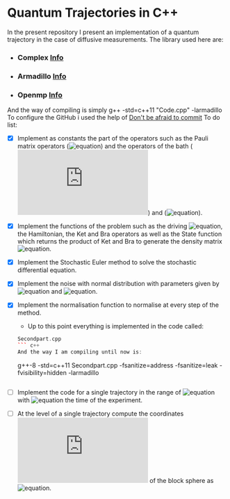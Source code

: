 # Quantum Trajectories in C++
In the present repository I present an implementation of a quantum trajectory in the case of diffusive measurements.
The library used here are:
* ### **Complex** [Info](http://www.cplusplus.com/reference/complex/)
* ### **Armadillo** [Info](http://arma.sourceforge.net/)
* ### **Openmp** [Info](https://www.openmp.org/)
And the way of compiling is simply g++ -std=c++11 "Code.cpp" -larmadillo
To configure the GitHub i used the help of [Don't be afraid to commit](http://dont-be-afraid-to-commit.readthedocs.io/en/latest/git/commandlinegit.html)
To do list:

- [X] Implement as constants the part of the operators such as the Pauli matrix operators (![equation](https://latex.codecogs.com/gif.latex?$\sigma_i$)) and the operators of the bath (![equation](https://latex.codecogs.com/gif.latex?J)) and (![equation](https://latex.codecogs.com/gif.latex?J^{\dag})).

- [X] Implement the functions of the problem such as the driving ![equation](https://latex.codecogs.com/gif.latex?\lambda(t)), the Hamiltonian, the Ket and Bra operators as well as the State function which returns the product of Ket and Bra to generate the density matrix ![equation](https://latex.codecogs.com/gif.latex?\rho(t)).

- [X] Implement the Stochastic  Euler method to solve the stochastic differential equation. 

- [X] Implement the noise with normal distribution with parameters given by ![equation](https://latex.codecogs.com/gif.latex?\mu=0) and ![equation](https://latex.codecogs.com/gif.latex?\sigma=\sqrt{dt}).

- [X] Implement the normalisation function to normalise at every step of the method.

	* Up to this point everything is implemented in the code called:
	``` c++
	Secondpart.cpp
	``` c++
	And the way I am compiling until now is:
	```
	g++-8 -std=c++11 Secondpart.cpp -fsanitize=address -fsanitize=leak -fvisibility=hidden -larmadillo
	```

- [ ] Implement the code for a single trajectory in the range of ![equation](https://latex.codecogs.com/gif.latex?N=t_{max}/dt) with ![equation](https://latex.codecogs.com/gif.latex?t_{max}) the time of the experiment.

-[ ] At the level of a single trajectory compute the coordinates ![equation](https://latex.codecogs.com/gif.latex?x(t),y(t),z(t)) of the block sphere as ![equation](https://latex.codecogs.com/gif.latex?\mathrm{tr}(\sigma_{i}\rho(t))).
